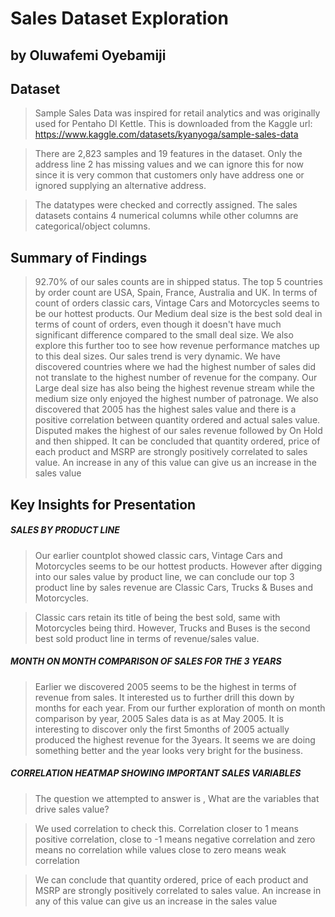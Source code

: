 # Sales Dataset Exploration
## by Oluwafemi Oyebamiji


## Dataset

> Sample Sales Data was inspired for retail analytics and was originally used for Pentaho DI Kettle. This is downloaded from the Kaggle url: https://www.kaggle.com/datasets/kyanyoga/sample-sales-data

> There are 2,823 samples and 19 features in the dataset. Only the address line 2 has missing values and we can ignore this for now since it is very common that customers only have address one or ignored supplying an alternative address.

> The datatypes were checked and correctly assigned. The sales datasets contains 4 numerical columns while other columns are categorical/object columns. 


## Summary of Findings

 > 92.70% of our sales counts are in shipped status. 
 > The top 5 countries by order count are USA, Spain, France, Australia and UK. 
 > In terms of count of orders classic cars, Vintage Cars and Motorcycles seems to be our hottest products.
 > Our Medium deal size is the best sold deal in terms of count of orders, even though it doesn't have much significant difference compared to the small deal size. We also explore this further too to see how revenue performance matches up to this deal sizes.
 > Our sales trend is very dynamic. We have discovered countries where we had the highest number of sales did not translate to the highest number of revenue for the company. Our Large deal size has also being the highest revenue stream while the medium size only enjoyed the highest number of patronage.
 > We also discovered that 2005 has the highest sales value and there is a positive correlation between quantity ordered and actual sales value.
 > Disputed makes the highest of our sales revenue followed by On Hold and then shipped.
 > It can be concluded that quantity ordered, price of each product and MSRP are strongly positively correlated to sales value. An increase in any of this value can give us an increase in the sales value


## Key Insights for Presentation

##### SALES BY PRODUCT LINE
> Our earlier countplot showed classic cars, Vintage Cars and Motorcycles seems to be our hottest products. However after digging into our sales value by product line, we can conclude our top 3 product line by sales revenue are Classic Cars, Trucks & Buses and Motorcycles.

> Classic cars retain its title of being the best sold, same with Motorcycles being third. However, Trucks and Buses is the second best sold product line in terms of revenue/sales value.

##### MONTH ON MONTH COMPARISON OF SALES FOR THE 3 YEARS
> Earlier we discovered 2005 seems to be the highest in terms of revenue from sales. It interested us to further drill this down by months for each year. From our further exploration of month on month comparison by year, 2005 Sales data is as at May 2005. It is interesting to discover only the first 5months of 2005 actually produced the highest revenue for the 3years. It seems we are doing something better and the year looks very bright for the business.

##### CORRELATION HEATMAP SHOWING IMPORTANT SALES VARIABLES
> The question we attempted to answer is , What are the variables that drive sales value?

> We used correlation to check this. Correlation closer to 1 means positive correlation, close to -1 means negative correlation and zero means no correlation while values close to zero means weak correlation

> We can conclude that quantity ordered, price of each product and MSRP are strongly positively correlated to sales value. An increase in any of this value can give us an increase in the sales value